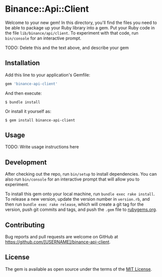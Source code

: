 # Binance::Api::Client

Welcome to your new gem! In this directory, you'll find the files you need to be able to package up your Ruby library into a gem. Put your Ruby code in the file `lib/binance/api/client`. To experiment with that code, run `bin/console` for an interactive prompt.

TODO: Delete this and the text above, and describe your gem

## Installation

Add this line to your application's Gemfile:

```ruby
gem 'binance-api-client'
```

And then execute:

    $ bundle install

Or install it yourself as:

    $ gem install binance-api-client

## Usage

TODO: Write usage instructions here

## Development

After checking out the repo, run `bin/setup` to install dependencies. You can also run `bin/console` for an interactive prompt that will allow you to experiment.

To install this gem onto your local machine, run `bundle exec rake install`. To release a new version, update the version number in `version.rb`, and then run `bundle exec rake release`, which will create a git tag for the version, push git commits and tags, and push the `.gem` file to [rubygems.org](https://rubygems.org).

## Contributing

Bug reports and pull requests are welcome on GitHub at https://github.com/[USERNAME]/binance-api-client.


## License

The gem is available as open source under the terms of the [MIT License](https://opensource.org/licenses/MIT).
